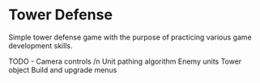 # Tower Defense
 
Simple tower defense game with the purpose of practicing various game development skills.

TODO -
Camera controls /n
Unit pathing algorithm
Enemy units
Tower object
Build and upgrade menus
